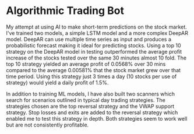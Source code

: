 # Algorithmic Trading Bot
My attempt at using AI to make short-term predictions on the stock market. I've trained two models, a simple LSTM model and a more complex DeepAR model. DeepAR can use multiple time series as input and produces a probabilistic forecast making it ideal for predicting stocks. Using a top 10 strategy on the DeepAR model in testing outperformed the average profit increase of the stocks tested over the same 30 minutes almost 10 fold. The top 10 strategy yielded an average profit of 0.0568% over 30 mins compared to the average 0.00581% that the stock market grew over that time period. Using this strategy just 3 times a day (10 stocks per use of strategy) would yield a daily profit of 1.5%.

In addition to training ML models, I have also built two scanners which search for scenarios outlined in typical day trading strategies. The strategies chosen are the top reversal strategy and the VWAP support strategy. Stop losses and exits are added to the reversal strategy which enabled me to test this strategy in depth. Both strategies seem to work well but are not consistently profitable.